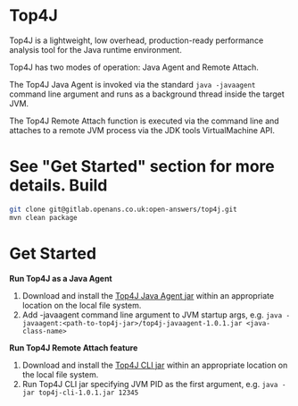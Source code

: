 Top4J
=====
Top4J is a lightweight, low overhead, production-ready performance analysis tool for the Java runtime environment.

Top4J has two modes of operation: Java Agent and Remote Attach.

The Top4J Java Agent is invoked via the standard `java -javaagent` command line argument and runs as a background thread inside the target JVM.

The Top4J Remote Attach function is executed via the command line and attaches to a remote JVM process via the JDK tools VirtualMachine API.

See "Get Started" section for more details.
Build
=====
```bash
git clone git@gitlab.openans.co.uk:open-answers/top4j.git
mvn clean package
```
Get Started
===========
**Run Top4J as a Java Agent**
1. Download and install the [Top4J Java Agent jar](http://hlcit003:8081/nexus/content/repositories/releases/io/top4j/top4j-javaagent/0.0.1/top4j-javaagent-0.0.1.jar) within an appropriate location on the local file system.
1. Add -javaagent command line argument to JVM startup args, e.g. `java -javaagent:<path-to-top4j-jar>/top4j-javaagent-1.0.1.jar <java-class-name>`

**Run Top4J Remote Attach feature**
1. Download and install the [Top4J CLI jar](http://hlcit003:8081/nexus/content/repositories/releases/io/top4j/top4j-cli/0.0.1/top4j-cli-0.0.1.jar) within an appropriate location on the local file system.
1. Run Top4J CLI jar specifying JVM PID as the first argument, e.g. `java -jar top4j-cli-1.0.1.jar 12345`

